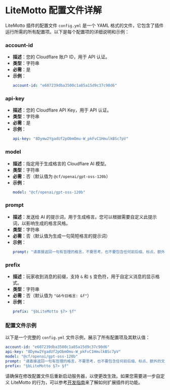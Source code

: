 
# LiteMotto 配置文件详解

LiteMotto 插件的配置文件 `config.yml` 是一个 YAML 格式的文件，它包含了插件运行所需的所有配置项。以下是每个配置项的详细说明和示例：

### account-id

- **描述**：您的 Cloudflare 账户 ID，用于 API 认证。
- **类型**：字符串
- **必需**：是
- **示例**：
  ```yaml
  account-id: "e607239dba3500c1a85a15d9c37c90d6"
  ```

### api-key

- **描述**：您的 Cloudflare API Key，用于 API 认证。
- **类型**：字符串
- **必需**：是
- **示例**：
  ```yaml
  api-key: "8Dymw2YgadUf2pObmOmu-W_pkFvC1HmulkBSc7pV"
  ```

### model

- **描述**：指定用于生成格言的 Cloudflare AI 模型。
- **类型**：字符串
- **必需**：否（默认值为 `@cf/openai/gpt-oss-120b`）
- **示例**：
  ```yaml
  model: "@cf/openai/gpt-oss-120b"
  ```

### prompt

- **描述**：发送给 AI 的提示词，用于生成格言。您可以根据需要自定义此提示词，以影响生成的格言风格。
- **类型**：字符串
- **必需**：否（默认值为生成一句简短格言的提示词）
- **示例**：
  ```yaml
  prompt: "请直接返回一句有哲理的格言，不要思考，也不要包含任何前后缀、标点、额外的文字或解释。"
  ```

### prefix

- **描述**：玩家收到消息的前缀，支持 `&` 和 `§` 变色符，用于自定义消息的显示格式。
- **类型**：字符串
- **必需**：否（默认值为 `"&6今日格言: &f"`）
- **示例**：
  ```yaml
  prefix: "§bLiteMotto §7> §f"
  ```

### 配置文件示例

以下是一个完整的 `config.yml` 文件示例，展示了所有配置项及其默认值：

```yaml
account-id: "e607239dba3500c1a85a15d9c37c90d6"
api-key: "8Dymw2YgadUf2pObmOmu-W_pkFvC1HmulkBSc7pV"
model: "@cf/openai/gpt-oss-120b"
prompt: "请直接返回一句有哲理的格言，不要思考，也不要包含任何前后缀、标点、额外的文字或解释。"
prefix: "§bLiteMotto §7> §f"
```

请确保在修改配置文件后重新启动服务器，以使更改生效。如果您需要进一步自定义 LiteMotto 的行为，可以参考[开发指南](开发指南.md)来了解如何扩展插件的功能。
